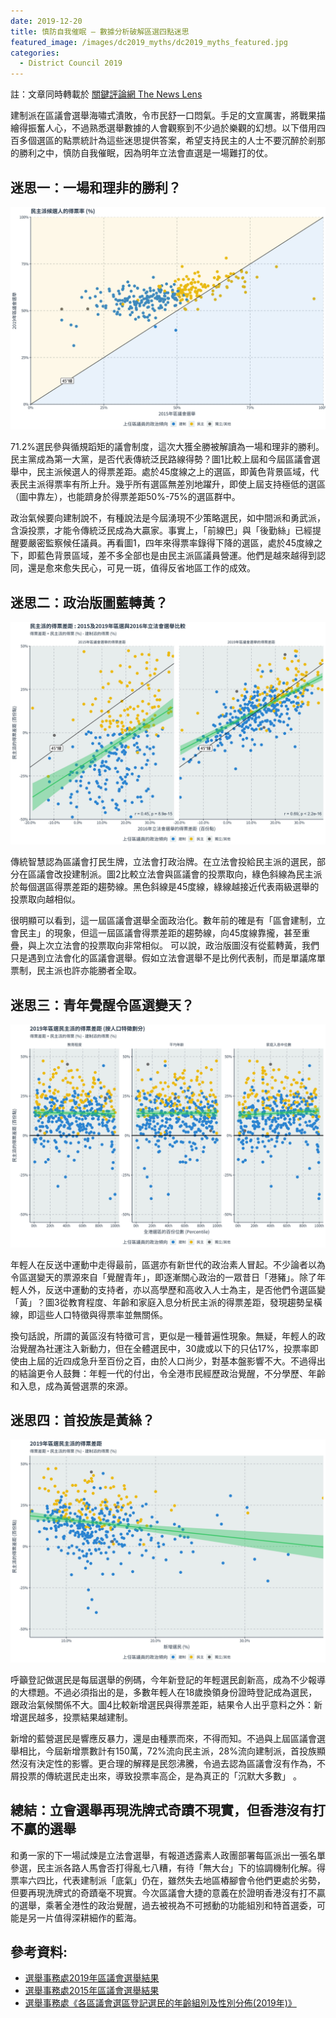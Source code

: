 ```yaml
---
date: 2019-12-20
title: 慎防自我催眠 — 數據分析破解區選四點迷思
featured_image: /images/dc2019_myths/dc2019_myths_featured.jpg
categories:
  - District Council 2019
---
```


註：文章同時轉載於 [關鍵評論網 The News Lens](https://www.thenewslens.com/article/128985?fbclid=IwAR1AxqOlDkv0C9CcUWyrFHiG-Xx4SyLjRntU2_0_EzuMLjeL1MEs7uTIOy0)

建制派在區議會選舉海嘯式潰敗，令市民舒一口悶氣。手足的文宣厲害，將戰果描繪得振奮人心，不過熟悉選舉數據的人會觀察到不少過於樂觀的幻想。以下借用四百多個選區的點票統計為這些迷思提供答案，希望支持民主的人士不要沉醉於剎那的勝利之中，慎防自我催眠，因為明年立法會直選是一場難打的仗。

## 迷思一：一場和理非的勝利？

![圖1：民主派候選人的得票率](/images/dc2019_myths/graph_1_pan_dem_share.jpg)

71.2%選民參與循規蹈矩的議會制度，這次大獲全勝被解讀為一場和理非的勝利。民主黨成為第一大黨，是否代表傳統泛民路線得勢？圖1比較上屆和今屆區議會選舉中，民主派候選人的得票差距。處於45度線之上的選區，即黃色背景區域，代表民主派得票率有所上升。幾乎所有選區無差別地躍升，即使上屆支持極低的選區（圖中靠左），也能躋身於得票差距50%-75%的選區群中。

政治氣候要向建制說不，有種說法是今屆湧現不少策略選民，如中間派和勇武派，含淚投票，才能令傳統泛民成為大贏家。事實上，「前線巴」與「後勤絲」已經提醒要嚴密監察候任議員。再看圖1，四年來得票率錄得下降的選區，處於45度線之下，即藍色背景區域，差不多全部也是由民主派區議員營運。他們是越來越得到認同，還是愈來愈失民心，可見一斑，值得反省地區工作的成效。

## 迷思二：政治版圖藍轉黃？

![圖2：民主派的得票差距](/images/dc2019_myths/graph_2_pan_dem_difference.jpg)

傳統智慧認為區議會打民生牌，立法會打政治牌。在立法會投給民主派的選民，部分在區議會改投建制派。圖2比較立法會與區議會的投票取向，綠色斜線為民主派於每個選區得票差距的趨勢線。黑色斜線是45度線，綠線越接近代表兩級選舉的投票取向越相似。

很明顯可以看到，這一屆區議會選舉全面政治化。數年前的確是有「區會建制，立會民主」的現象，但這一屆區議會得票差距的趨勢線，向45度線靠攏，甚至重疊，與上次立法會的投票取向非常相似。 可以說，政治版圖沒有從藍轉黃，我們只是遇到立法會化的區議會選舉。假如立法會選舉不是比例代表制，而是單議席單票制，民主派也許亦能勝者全取。

## 迷思三：青年覺醒令區選變天？

![圖3：2019年區選民主派的得票差距（按人口特徵劃分）](/images/dc2019_myths/graph_3_pan_dem_diff_by_demo.jpg)

年輕人在反送中運動中走得最前，區選亦有新世代的政治素人冒起。不少論者以為令區選變天的票源來自「覺醒青年」，即逐漸關心政治的一眾昔日「港豬」。除了年輕人外，反送中運動的支持者，亦以高學歷和高收入人士為主，是否他們令選區變「黃」？圖3從教育程度、年齡和家庭入息分析民主派的得票差距，發現趨勢呈橫線，即這些人口特徵與得票率並無關係。

換句話說，所謂的黃區沒有特徵可言，更似是一種普遍性現象。無疑，年輕人的政治覺醒為社運注入新動力，但在全體選民中，30歲或以下的只佔17%，投票率即使由上屆的近四成急升至百份之百，由於人口尚少，對基本盤影響不大。不過得出的結論更令人鼓舞：年輕一代的付出，令全港市民經歷政治覺醒，不分學歷、年齡和入息，成為黃營選票的來源。

## 迷思四：首投族是黃絲？
![圖4：2019年區選民主派的得票差距（按新增選民劃分）](/images/dc2019_myths/graph_4_pan_dem_diff_by_new_voters.jpg)

呼籲登記做選民是每屆選舉的例碼，今年新登記的年輕選民創新高，成為不少報導的大標題。不過必須指出的是，多數年輕人在18歲換領身份證時登記成為選民，跟政治氣候關係不大。圖4比較新增選民與得票差距，結果令人出乎意料之外：新增選民越多，投票結果越建制。

新增的藍營選民是響應反暴力，還是由種票而來，不得而知。不過與上屆區議會選舉相比，今屆新增票數計有150萬，72%流向民主派，28%流向建制派，首投族顯然沒有決定性的影響。更合理的解釋是民怨沸騰，令過去認為區議會沒有作為，不屑投票的傳統選民走出來，導致投票率高企，是為真正的「沉默大多數」 。

## 總結：立會選舉再現洗牌式奇蹟不現實，但香港沒有打不贏的選舉

和勇一家的下一場試煉是立法會選舉，有報道透露素人政團部署每區派出一張名單參選，民主派各路人馬會否打得亂七八糟，有待「無大台」下的協調機制化解。得票率六四比，代表建制派「底氣」仍在，雖然失去地區樁腳會令他們更處於劣勢，但要再現洗牌式的奇蹟毫不現實。今次區議會大捷的意義在於證明香港沒有打不贏的選舉，乘著全港性的政治覺醒，過去被視為不可撼動的功能組別和特首選委，可能是另一片值得深耕細作的藍海。

## 參考資料:

* [選舉事務處2019年區議會選舉結果](https://www.elections.gov.hk/dc2019/eng/results.html)  
* [選舉事務處2015年區議會選舉結果](https://www.elections.gov.hk/dc2015/eng/results.html?1573553249469)  
* [選舉事務處《各區議會選區登記選民的年齡組別及性別分佈(2019年)》](https://www.voterregistration.gov.hk/chi/2019PR_NR%20electors_sex%20and%20age_DC_c.pdf)
